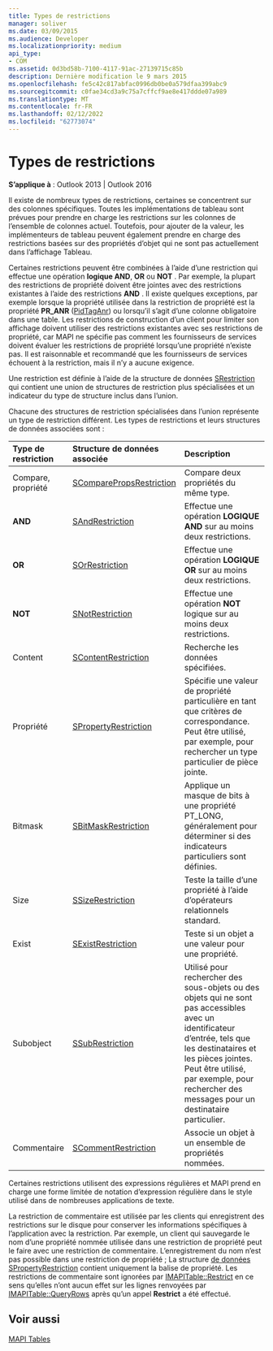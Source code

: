 ```yaml
---
title: Types de restrictions
manager: soliver
ms.date: 03/09/2015
ms.audience: Developer
ms.localizationpriority: medium
api_type:
- COM
ms.assetid: 0d3bd58b-7100-4117-91ac-27139715c85b
description: Dernière modification le 9 mars 2015
ms.openlocfilehash: fe5c42c817abfac0996db0be0a579dfaa399abc9
ms.sourcegitcommit: c0fae34cd3a9c75a7cffcf9ae8e417ddde07a989
ms.translationtype: MT
ms.contentlocale: fr-FR
ms.lasthandoff: 02/12/2022
ms.locfileid: "62773074"
---
```

# <a name="types-of-restrictions"></a>Types de restrictions

  
  
**S’applique à** : Outlook 2013 | Outlook 2016 
  
Il existe de nombreux types de restrictions, certaines se concentrent sur des colonnes spécifiques. Toutes les implémentations de tableau sont prévues pour prendre en charge les restrictions sur les colonnes de l’ensemble de colonnes actuel. Toutefois, pour ajouter de la valeur, les implémenteurs de tableau peuvent également prendre en charge des restrictions basées sur des propriétés d’objet qui ne sont pas actuellement dans l’affichage Tableau.
  
Certaines restrictions peuvent être combinées à l’aide d’une restriction qui effectue une opération **logique AND**, **OR** ou **NOT** . Par exemple, la plupart des restrictions de propriété doivent être jointes avec des restrictions existantes à l’aide des restrictions **AND** . Il existe quelques exceptions, par exemple lorsque la propriété utilisée dans la restriction de propriété est la propriété **PR_ANR** ([PidTagAnr](pidtaganr-canonical-property.md)) ou lorsqu’il s’agit d’une colonne obligatoire dans une table. Les restrictions de construction d’un client pour limiter son affichage doivent utiliser des restrictions existantes avec ses restrictions de propriété, car MAPI ne spécifie pas comment les fournisseurs de services doivent évaluer les restrictions de propriété lorsqu’une propriété n’existe pas. Il est raisonnable et recommandé que les fournisseurs de services échouent à la restriction, mais il n’y a aucune exigence. 
  
Une restriction est définie à l’aide de la structure de données [SRestriction](srestriction.md) qui contient une union de structures de restriction plus spécialisées et un indicateur du type de structure inclus dans l’union. 
  
Chacune des structures de restriction spécialisées dans l’union représente un type de restriction différent. Les types de restrictions et leurs structures de données associées sont :
  
|**Type de restriction**|**Structure de données associée**|**Description**|
|:-----|:-----|:-----|
|Compare, propriété  <br/> |[SComparePropsRestriction](scomparepropsrestriction.md) <br/> |Compare deux propriétés du même type. |
|**AND** <br/> |[SAndRestriction](sandrestriction.md) <br/> |Effectue une opération **LOGIQUE AND** sur au moins deux restrictions. |
|**OR** <br/> |[SOrRestriction](sorrestriction.md) <br/> |Effectue une opération **LOGIQUE OR** sur au moins deux restrictions. |
|**NOT** <br/> |[SNotRestriction](snotrestriction.md) <br/> |Effectue une opération **NOT** logique sur au moins deux restrictions. |
|Content  <br/> |[SContentRestriction](scontentrestriction.md) <br/> |Recherche les données spécifiées. |
|Propriété  <br/> |[SPropertyRestriction](spropertyrestriction.md) <br/> |Spécifie une valeur de propriété particulière en tant que critères de correspondance. Peut être utilisé, par exemple, pour rechercher un type particulier de pièce jointe. |
|Bitmask  <br/> |[SBitMaskRestriction](sbitmaskrestriction.md) <br/> |Applique un masque de bits à une propriété PT_LONG, généralement pour déterminer si des indicateurs particuliers sont définies. |
|Size  <br/> |[SSizeRestriction](ssizerestriction.md) <br/> |Teste la taille d’une propriété à l’aide d’opérateurs relationnels standard. |
|Exist  <br/> |[SExistRestriction](sexistrestriction.md) <br/> |Teste si un objet a une valeur pour une propriété. |
|Subobject  <br/> |[SSubRestriction](ssubrestriction.md) <br/> |Utilisé pour rechercher des sous-objets ou des objets qui ne sont pas accessibles avec un identificateur d’entrée, tels que les destinataires et les pièces jointes. Peut être utilisé, par exemple, pour rechercher des messages pour un destinataire particulier. |
|Commentaire  <br/> |[SCommentRestriction](scommentrestriction.md) <br/> |Associe un objet à un ensemble de propriétés nommées. |
   
Certaines restrictions utilisent des expressions régulières et MAPI prend en charge une forme limitée de notation d’expression régulière dans le style utilisé dans de nombreuses applications de texte.
  
La restriction de commentaire est utilisée par les clients qui enregistrent des restrictions sur le disque pour conserver les informations spécifiques à l’application avec la restriction. Par exemple, un client qui sauvegarde le nom d’une propriété nommée utilisée dans une restriction de propriété peut le faire avec une restriction de commentaire. L’enregistrement du nom n’est pas possible dans une restriction de propriété ; La structure [de données SPropertyRestriction](spropertyrestriction.md) contient uniquement la balise de propriété. Les restrictions de commentaire sont ignorées par [IMAPITable::Restrict](imapitable-restrict.md) en ce sens qu’elles n’ont aucun effet sur les lignes renvoyées par [IMAPITable::QueryRows](imapitable-queryrows.md) après qu’un appel **Restrict** a été effectué. 
  
## <a name="see-also"></a>Voir aussi



[MAPI Tables](mapi-tables.md)

